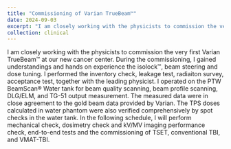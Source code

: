 ```yaml
---
title: "Commissioning of Varian TrueBeam™"
date: 2024-09-03
excerpt: "I am closely working with the physicists to commission the very first Varian TrueBeam™ at our new cancer center. During the commissioning, I gained understandings and hands on experience the isolock™, beam steering and dose tuning. I performed the inventory check, leakage test, radiaiton survey, acceptance test, together with the leading physicist. I operated on the PTW BeamScan® Water tank for beam quality scanning, beam profile scanning, DLG/ELM, and TG-51 output measurement. The measured data were in close agreement to the gold beam data provided by Varian. The TPS doses calculated in water phantom were also verified comprehensively by spot checks in the water tank. In the following schedule, I will perform mechanical check, dosimetry check and kV/MV imaging performance check, end-to-end tests and the commissioning of TSET, conventional TBI, and VMAT-TBI."
collection: clinical
---
```


I am closely working with the physicists to commission the very first Varian TrueBeam™ at our new cancer center. During the commissioning, I gained understandings and hands on experience the isolock™, beam steering and dose tuning. I performed the inventory check, leakage test, radiaiton survey, acceptance test, together with the leading physicist. I operated on the PTW BeamScan® Water tank for beam quality scanning, beam profile scanning, DLG/ELM, and TG-51 output measurement. The measured data were in close agreement to the gold beam data provided by Varian. The TPS doses calculated in water phantom were also verified comprehensively by spot checks in the water tank. In the following schedule, I will perform mechanical check, dosimetry check and kV/MV imaging performance check, end-to-end tests and the commissioning of TSET, conventional TBI, and VMAT-TBI.
